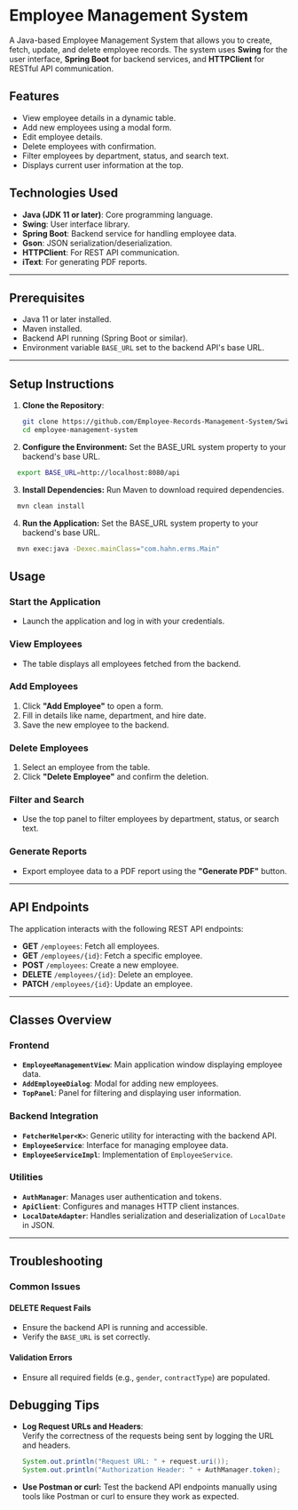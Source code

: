 # Employee Management System

A Java-based Employee Management System that allows you to create, fetch, update, and delete employee records. The system uses **Swing** for the user interface, **Spring Boot** for backend services, and **HTTPClient** for RESTful API communication.

## Features

- View employee details in a dynamic table.
- Add new employees using a modal form.
- Edit employee details.
- Delete employees with confirmation.
- Filter employees by department, status, and search text.
- Displays current user information at the top.

## Technologies Used

- **Java (JDK 11 or later)**: Core programming language.
- **Swing**: User interface library.
- **Spring Boot**: Backend service for handling employee data.
- **Gson**: JSON serialization/deserialization.
- **HTTPClient**: For REST API communication.
- **iText**: For generating PDF reports.

---

## Prerequisites

- Java 11 or later installed.
- Maven installed.
- Backend API running (Spring Boot or similar).
- Environment variable `BASE_URL` set to the backend API's base URL.

---

## Setup Instructions

1. **Clone the Repository**:
   ```bash
   git clone https://github.com/Employee-Records-Management-System/Swing-Interface.git
   cd employee-management-system
    ```
2. **Configure the Environment:** Set the BASE_URL system property to your backend's base URL.
 ```bash
   export BASE_URL=http://localhost:8080/api
 ```
3. **Install Dependencies:** Run Maven to download required dependencies.
 ```bash
   mvn clean install
 ```
4. **Run the Application:** Set the BASE_URL system property to your backend's base URL.
 ```bash
   mvn exec:java -Dexec.mainClass="com.hahn.erms.Main"
 ```
## Usage

### Start the Application
- Launch the application and log in with your credentials.

### View Employees
- The table displays all employees fetched from the backend.

### Add Employees
1. Click **"Add Employee"** to open a form.
2. Fill in details like name, department, and hire date.
3. Save the new employee to the backend.

### Delete Employees
1. Select an employee from the table.
2. Click **"Delete Employee"** and confirm the deletion.

### Filter and Search
- Use the top panel to filter employees by department, status, or search text.

### Generate Reports
- Export employee data to a PDF report using the **"Generate PDF"** button.

---

## API Endpoints

The application interacts with the following REST API endpoints:

- **GET** `/employees`: Fetch all employees.
- **GET** `/employees/{id}`: Fetch a specific employee.
- **POST** `/employees`: Create a new employee.
- **DELETE** `/employees/{id}`: Delete an employee.
- **PATCH** `/employees/{id}`: Update an employee.

---

## Classes Overview

### Frontend
- **`EmployeeManagementView`**: Main application window displaying employee data.
- **`AddEmployeeDialog`**: Modal for adding new employees.
- **`TopPanel`**: Panel for filtering and displaying user information.

### Backend Integration
- **`FetcherHelper<K>`**: Generic utility for interacting with the backend API.
- **`EmployeeService`**: Interface for managing employee data.
- **`EmployeeServiceImpl`**: Implementation of `EmployeeService`.

### Utilities
- **`AuthManager`**: Manages user authentication and tokens.
- **`ApiClient`**: Configures and manages HTTP client instances.
- **`LocalDateAdapter`**: Handles serialization and deserialization of `LocalDate` in JSON.

---

## Troubleshooting

### Common Issues

#### DELETE Request Fails
- Ensure the backend API is running and accessible.
- Verify the `BASE_URL` is set correctly.

#### Validation Errors
- Ensure all required fields (e.g., `gender`, `contractType`) are populated.
## Debugging Tips

- **Log Request URLs and Headers**:  
  Verify the correctness of the requests being sent by logging the URL and headers.

  ```java
  System.out.println("Request URL: " + request.uri());
  System.out.println("Authorization Header: " + AuthManager.token);
  ```
- **Use Postman or curl:**
  Test the backend API endpoints manually using tools like Postman or curl to ensure they work as expected.
